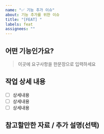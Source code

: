 ```yaml
---
name: "✅ 기능 추가 이슈"
about: 기능 추가를 위한 이슈
title: "[FEAT] "
labels: feat
assignees: ""
---
```


## 어떤 기능인가요?

> 이곳에 요구사항을 한문장으로 입력하세요

## 작업 상세 내용

- [ ] 상세내용
- [ ] 상세내용
- [ ] 상세내용

## 참고할만한 자료 / 추가 설명(선택)
